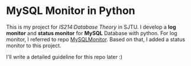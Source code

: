 # MySQL Monitor in Python
This is my project for *IS214:Database Theory* in SJTU. I develop a **log monitor** and **status monitor** for **MySQL** Database with python. For log monitor, I referred to repo [MySQLMonitor](https://github.com/TheKingOfDuck/MySQLMonitor). Based on that, I added a status monitor to this project.

I'll write a detailed guideline for this repo later :)
